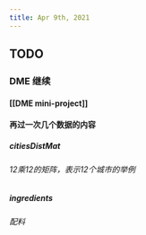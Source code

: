 ```yaml
---
title: Apr 9th, 2021
---
```


## TODO
### DME 继续
#### [[DME mini-project]]
#### 再过一次几个数据的内容
##### citiesDistMat
###### 12乘12的矩阵，表示12个城市的举例
##### ingredients
###### 配料
######
